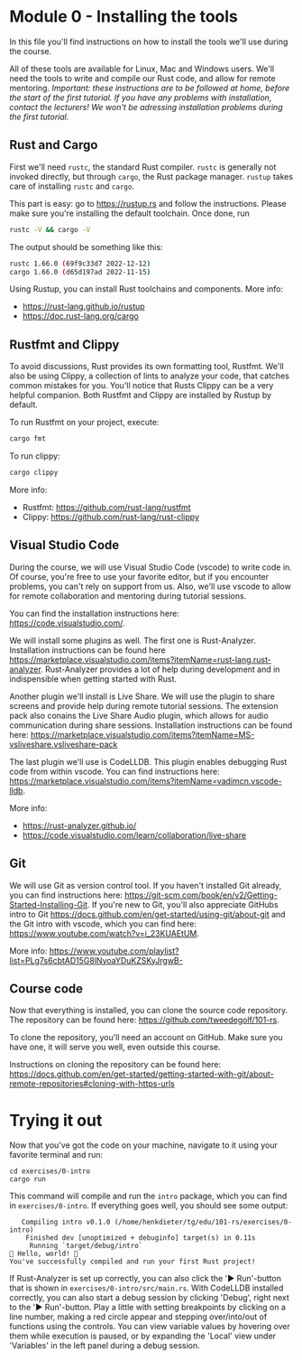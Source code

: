 # Module 0 - Installing the tools
In this file you'll find instructions on how to install the tools we'll use during the course.

All of these tools are available for Linux, Mac and Windows users. We'll need the tools to write and compile our Rust code, and allow for remote mentoring. *Important: these instructions are to be followed at home, before the start of the first tutorial. If you have any problems with installation, contact the lecturers! We won't be adressing installation problems during the first tutorial.*

## Rust and Cargo
First we'll need `rustc`, the standard Rust compiler. `rustc` is generally not invoked directly, but through `cargo`, the Rust package manager. `rustup` takes care of installing `rustc` and `cargo`.

This part is easy: go to <https://rustup.rs> and follow the instructions. Please make sure you're installing the default toolchain. Once done, run

```bash
rustc -V && cargo -V
```

The output should be something like this:

```bash
rustc 1.66.0 (69f9c33d7 2022-12-12)
cargo 1.66.0 (d65d197ad 2022-11-15)
```

Using Rustup, you can install Rust toolchains and components. More info: 
- <https://rust-lang.github.io/rustup>
- <https://doc.rust-lang.org/cargo>

## Rustfmt and Clippy
To avoid discussions, Rust provides its own formatting tool, Rustfmt. We'll also be using Clippy, a collection of lints to analyze your code, that catches common mistakes for you. You'll notice that Rusts Clippy can be a very helpful companion. Both Rustfmt and Clippy are installed by Rustup by default.

To run Rustfmt on your project, execute:

```bash
cargo fmt
```

To run clippy:

```bash
cargo clippy
```

More info:
- Rustfmt: <https://github.com/rust-lang/rustfmt>
- Clippy: <https://github.com/rust-lang/rust-clippy>

## Visual Studio Code
During the course, we will use Visual Studio Code (vscode) to write code in. Of course, you're free to use your favorite editor, but if you encounter problems, you can't rely on support from us. Also, we'll use vscode to allow for remote collaboration and mentoring during tutorial sessions.

You can find the installation instructions here: <https://code.visualstudio.com/>.

We will install some plugins as well. The first one is Rust-Analyzer. Installation instructions can be found here <https://marketplace.visualstudio.com/items?itemName=rust-lang.rust-analyzer>. Rust-Analyzer provides a lot of help during development and in indispensible when getting started with Rust.

Another plugin we'll install is Live Share. We will use the plugin to share screens and provide help during remote tutorial sessions. The extension pack also conains the Live Share Audio plugin, which allows for audio communication during share sessions. Installation instructions can be found here: <https://marketplace.visualstudio.com/items?itemName=MS-vsliveshare.vsliveshare-pack>

The last plugin we'll use is CodeLLDB. This plugin enables debugging Rust code from within vscode. You can find instructions here: <https://marketplace.visualstudio.com/items?itemName=vadimcn.vscode-lldb>.


More info:
- <https://rust-analyzer.github.io/>
- <https://code.visualstudio.com/learn/collaboration/live-share>

## Git
We will use Git as version control tool. If you haven't installed Git already, you can find instructions here: <https://git-scm.com/book/en/v2/Getting-Started-Installing-Git>. If you're new to Git, you'll also appreciate GitHubs intro to Git <https://docs.github.com/en/get-started/using-git/about-git> and the Git intro with vscode, which you can find here: <https://www.youtube.com/watch?v=i_23KUAEtUM>.

More info: https://www.youtube.com/playlist?list=PLg7s6cbtAD15G8lNyoaYDuKZSKyJrgwB-

## Course code
Now that everything is installed, you can clone the source code repository. The repository can be found here: <https://github.com/tweedegolf/101-rs>.

To clone the repository, you'll need an account on GitHub. Make sure you have one, it will serve you well, even outside this course.

Instructions on cloning the repository can be found here: <https://docs.github.com/en/get-started/getting-started-with-git/about-remote-repositories#cloning-with-https-urls>

# Trying it out
Now that you've got the code on your machine, navigate to it using your favorite terminal and run:

```
cd exercises/0-intro
cargo run
```

This command will compile and run the `intro` package, which you can find in `exercises/0-intro`. If everything goes well, you should see some output:

```
   Compiling intro v0.1.0 (/home/henkdieter/tg/edu/101-rs/exercises/0-intro)
    Finished dev [unoptimized + debuginfo] target(s) in 0.11s
     Running `target/debug/intro`
🦀 Hello, world! 🦀
You've successfully compiled and run your first Rust project!
```
If Rust-Analyzer is set up correctly, you can also click the '▶️ Run'-button that is shown in `exercises/0-intro/src/main.rs`. With CodeLLDB installed correctly, you can also start a debug session by clicking 'Debug', right next to the '▶️ Run'-button. Play a little with setting breakpoints by clicking on a line number, making a red circle appear and stepping over/into/out of functions using the controls. You can view variable values by hovering over them while execution is paused, or by expanding the 'Local' view under 'Variables' in the left panel during a debug session.
